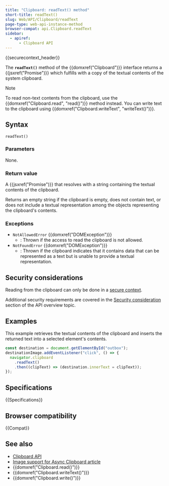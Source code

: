 ```yaml
---
title: "Clipboard: readText() method"
short-title: readText()
slug: Web/API/Clipboard/readText
page-type: web-api-instance-method
browser-compat: api.Clipboard.readText
sidebar:
  - apiref:
      - Clipboard API
---
```


{{securecontext_header}}

The **`readText()`** method of the {{domxref("Clipboard")}} interface returns a {{jsxref("Promise")}} which fulfills with a copy of the textual contents of the system clipboard.

> [!NOTE]
> To read non-text contents from the clipboard, use the {{domxref("Clipboard.read", "read()")}} method instead.
> You can write text to the clipboard using {{domxref("Clipboard.writeText", "writeText()")}}.

## Syntax

```js-nolint
readText()
```

### Parameters

None.

### Return value

A {{jsxref("Promise")}} that resolves with a string containing the textual contents of the clipboard.

Returns an empty string if the clipboard is empty, does not contain text, or does not include a textual representation among the objects representing the clipboard's contents.

### Exceptions

- `NotAllowedError` {{domxref("DOMException")}}
  - : Thrown if the access to read the clipboard is not allowed.
- `NotFoundError` {{domxref("DOMException")}}
  - : Thrown if the clipboard indicates that it contains data that can be represented as a text but is unable to provide a textual representation.

## Security considerations

Reading from the clipboard can only be done in a [secure context](/en-US/docs/Web/Security/Secure_Contexts).

Additional security requirements are covered in the [Security consideration](/en-US/docs/Web/API/Clipboard_API#security_considerations) section of the API overview topic.

## Examples

This example retrieves the textual contents of the clipboard and inserts the returned text into a selected element's contents.

```js
const destination = document.getElementById("outbox");
destinationImage.addEventListener("click", () => {
  navigator.clipboard
    .readText()
    .then((clipText) => (destination.innerText = clipText));
});
```

## Specifications

{{Specifications}}

## Browser compatibility

{{Compat}}

## See also

- [Clipboard API](/en-US/docs/Web/API/Clipboard_API)
- [Image support for Async Clipboard article](https://web.dev/articles/async-clipboard)
- {{domxref("Clipboard.read()")}}
- {{domxref("Clipboard.writeText()")}}
- {{domxref("Clipboard.write()")}}
